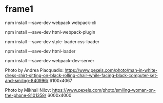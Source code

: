 # frame1

npm install --save-dev webpack webpack-cli

npm install --save-dev html-webpack-plugin

npm install --save-dev style-loader css-loader

npm install --save-dev html-loader

npm install --save-dev webpack-dev-server

Photo by Andrea Piacquadio: https://www.pexels.com/photo/man-in-white-dress-shirt-sitting-on-black-rolling-chair-while-facing-black-computer-set-and-smiling-840996/ 6100x4067

Photo by Mikhail Nilov: https://www.pexels.com/photo/smiling-woman-on-the-phone-8101358/ 6000x4000
